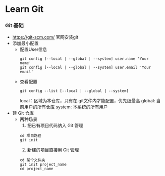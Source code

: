 # Learn Git
### Git 基础
* https://git-scm.com/ 官网安装git
* 添加最小配置
    * 配置User信息
        ```
        git config [--local | --global | --system] user.name 'Your name'
        git config [--local | --global | --system] user.email 'Your email'
        ```
    * 查看配置
        ```
        git config --list [--local | --global | --system]
        ```
        local：区域为本仓库，只有在.git文件内才能配置，优先级最高
        global: 当前用户的所有仓库
        system: 本系统的所有用户
* 建 Git 仓库
    * 两种场景
        1. 把已有项目代码纳入 Git 管理
        ```
        cd 项目路径
        git init
        ```
        2. 新建的项目直接用 Git 管理
        ```
        cd 某个文件夹
        git init project_name
        cd project_name
        ```
